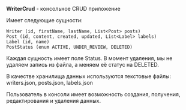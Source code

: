 **WriterCrud** - консольное CRUD приложение 

Имеет следующие сущности:

````
Writer (id, firstName, lastName, List<Post> posts)
Post (id, content, created, updated, List<Label> labels)
Label (id, name)
PostStatus (enum ACTIVE, UNDER_REVIEW, DELETED)
````
Каждая сущность имеет поле Status. В момент удаления, мы не удаляем запись из файла, а меняем её статус на DELETED.

В качестве хранилища данных используются текстовые файлы:
writers.json, posts.json, labels.json

Пользователь в консоли  имеет возможность создания, получения, редактирования и удаления данных.